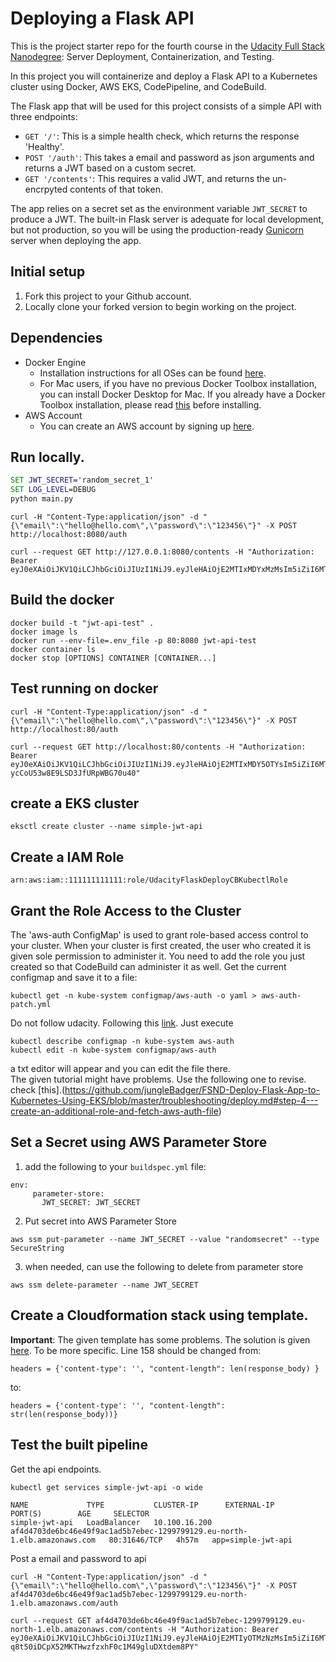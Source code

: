 # Deploying a Flask API

This is the project starter repo for the fourth course in the [Udacity Full Stack Nanodegree](https://www.udacity.com/course/full-stack-web-developer-nanodegree--nd004): Server Deployment, Containerization, and Testing.

In this project you will containerize and deploy a Flask API to a Kubernetes cluster using Docker, AWS EKS, CodePipeline, and CodeBuild.

The Flask app that will be used for this project consists of a simple API with three endpoints:

- `GET '/'`: This is a simple health check, which returns the response 'Healthy'. 
- `POST '/auth'`: This takes a email and password as json arguments and returns a JWT based on a custom secret.
- `GET '/contents'`: This requires a valid JWT, and returns the un-encrpyted contents of that token. 

The app relies on a secret set as the environment variable `JWT_SECRET` to produce a JWT. The built-in Flask server is adequate for local development, but not production, so you will be using the production-ready [Gunicorn](https://gunicorn.org/) server when deploying the app.

## Initial setup
1. Fork this project to your Github account.
2. Locally clone your forked version to begin working on the project.

## Dependencies

- Docker Engine
    - Installation instructions for all OSes can be found [here](https://docs.docker.com/install/).
    - For Mac users, if you have no previous Docker Toolbox installation, you can install Docker Desktop for Mac. If you already have a Docker Toolbox installation, please read [this](https://docs.docker.com/docker-for-mac/docker-toolbox/) before installing.
 - AWS Account
     - You can create an AWS account by signing up [here](https://aws.amazon.com/#).
     
## Run locally.
```cmd
SET JWT_SECRET='random_secret_1'
SET LOG_LEVEL=DEBUG
python main.py
```

```
curl -H "Content-Type:application/json" -d "{\"email\":\"hello@hello.com\",\"password\":\"123456\"}" -X POST http://localhost:8080/auth

curl --request GET http://127.0.0.1:8080/contents -H "Authorization: Bearer eyJ0eXAiOiJKV1QiLCJhbGciOiJIUzI1NiJ9.eyJleHAiOjE2MTIxMDYxMzMsIm5iZiI6MTYxMDg5NjUzMywiZW1haWwiOiJoZWxsb0BoZWxsby5jb20ifQ.sK9mIEYhxg3Odko_77p5Sw1zrYn3iYGJKv7aro2327I"

```

## Build the docker
```
docker build -t "jwt-api-test" .
docker image ls
docker run --env-file=.env_file -p 80:8080 jwt-api-test
docker container ls
docker stop [OPTIONS] CONTAINER [CONTAINER...]
```

## Test running on docker
```
curl -H "Content-Type:application/json" -d "{\"email\":\"hello@hello.com\",\"password\":\"123456\"}" -X POST http://localhost:80/auth

curl --request GET http://localhost:80/contents -H "Authorization: Bearer eyJ0eXAiOiJKV1QiLCJhbGciOiJIUzI1NiJ9.eyJleHAiOjE2MTIxMDY5OTYsIm5iZiI6MTYxMDg5NzM5NiwiZW1haWwiOiJoZWxsb0BoZWxsby5jb20ifQ.oBIPgNJt6HOV36-ycCoU53w8E9LSD3JfURpWBG70u40"
```

## create a EKS cluster
```
eksctl create cluster --name simple-jwt-api
```

## Create a IAM Role
`arn:aws:iam::111111111111:role/UdacityFlaskDeployCBKubectlRole`

## Grant the Role Access to the Cluster
The 'aws-auth ConfigMap' is used to grant role-based access control to your cluster. When your cluster is first created, the user who created it is given sole permission to administer it. You need to add the role you just created so that CodeBuild can administer it as well. Get the current configmap and save it to a file:
```
kubectl get -n kube-system configmap/aws-auth -o yaml > aws-auth-patch.yml
```

Do not follow udacity. Following this [link](https://docs.aws.amazon.com/eks/latest/userguide/add-user-role.html). Just execute
```
kubectl describe configmap -n kube-system aws-auth
kubectl edit -n kube-system configmap/aws-auth
```
a txt editor will appear and you can edit the file there.<br>
The given tutorial might have problems. Use the following one to revise. 
check [this].(https://github.com/jungleBadger/FSND-Deploy-Flask-App-to-Kubernetes-Using-EKS/blob/master/troubleshooting/deploy.md#step-4---create-an-additional-role-and-fetch-aws-auth-file)

## Set a Secret using AWS Parameter Store
1. add the following to your `buildspec.yml` file:
```
env:
     parameter-store:         
       JWT_SECRET: JWT_SECRET
```
2.  Put secret into AWS Parameter Store
```
aws ssm put-parameter --name JWT_SECRET --value "randomsecret" --type SecureString
```
3. when needed, can use the following to delete from parameter store
```
aws ssm delete-parameter --name JWT_SECRET
```
## Create a Cloudformation stack using template. 
**Important**: The given template has some problems. The solution is given [here](https://github.com/jungleBadger/FSND-Deploy-Flask-App-to-Kubernetes-Using-EKS/blob/master/troubleshooting/codepipeline_creation_issue.md). To be more specific. Line 158 should be changed from:
```
headers = {'content-type': '', "content-length": len(response_body) }
```
 to: 
 ```
 headers = {'content-type': '', "content-length": str(len(response_body))}
 ```


## Test the built pipeline
Get the api endpoints. 
```
kubectl get services simple-jwt-api -o wide
```
```
NAME             TYPE           CLUSTER-IP      EXTERNAL-IP                                                                PORT(S)        AGE     SELECTOR
simple-jwt-api   LoadBalancer   10.100.16.200   af4d4703de6bc46e49f9ac1ad5b7ebec-1299799129.eu-north-1.elb.amazonaws.com   80:31646/TCP   4h57m   app=simple-jwt-api
```

Post a email and password to api
```
curl -H "Content-Type:application/json" -d "{\"email\":\"hello@hello.com\",\"password\":\"123456\"}" -X POST af4d4703de6bc46e49f9ac1ad5b7ebec-1299799129.eu-north-1.elb.amazonaws.com/auth

curl --request GET af4d4703de6bc46e49f9ac1ad5b7ebec-1299799129.eu-north-1.elb.amazonaws.com/contents -H "Authorization: Bearer eyJ0eXAiOiJKV1QiLCJhbGciOiJIUzI1NiJ9.eyJleHAiOjE2MTIyOTMzNzMsIm5iZiI6MTYxMTA4Mzc3MywiZW1haWwiOiJoZWxsb0BoZWxsby5jb20ifQ.T-q8t50iDCpX52MKTHwzfzxhF0c1M49gluDXtdem8PY"
```

